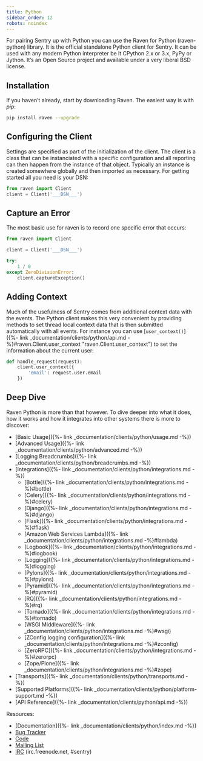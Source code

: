 ```yaml
---
title: Python
sidebar_order: 12
robots: noindex
---
```


For pairing Sentry up with Python you can use the Raven for Python (raven-python) library. It is the official standalone Python client for Sentry. It can be used with any modern Python interpreter be it CPython 2.x or 3.x, PyPy or Jython. It’s an Open Source project and available under a very liberal BSD license.

<!-- WIZARD -->
## Installation

If you haven’t already, start by downloading Raven. The easiest way is with _pip_:

```bash
pip install raven --upgrade
```
<!-- ENDWIZARD -->

## Configuring the Client

Settings are specified as part of the initialization of the client. The client is a class that can be instanciated with a specific configuration and all reporting can then happen from the instance of that object. Typically an instance is created somewhere globally and then imported as necessary. For getting started all you need is your DSN:

```python
from raven import Client
client = Client('___DSN___')
```

## Capture an Error

The most basic use for raven is to record one specific error that occurs:

```python
from raven import Client

client = Client('___DSN___')

try:
    1 / 0
except ZeroDivisionError:
    client.captureException()
```

## Adding Context

Much of the usefulness of Sentry comes from additional context data with the events. The Python client makes this very convenient by providing methods to set thread local context data that is then submitted automatically with all events. For instance you can use [`user_context()`]({%- link _documentation/clients/python/api.md -%}#raven.Client.user_context "raven.Client.user_context") to set the information about the current user:

```python
def handle_request(request):
    client.user_context({
        'email': request.user.email
    })
```

## Deep Dive

Raven Python is more than that however. To dive deeper into what it does, how it works and how it integrates into other systems there is more to discover:

-   [Basic Usage]({%- link _documentation/clients/python/usage.md -%})
-   [Advanced Usage]({%- link _documentation/clients/python/advanced.md -%})
-   [Logging Breadcrumbs]({%- link _documentation/clients/python/breadcrumbs.md -%})
-   [Integrations]({%- link _documentation/clients/python/integrations.md -%})
    -   [Bottle]({%- link _documentation/clients/python/integrations.md -%}#bottle)
    -   [Celery]({%- link _documentation/clients/python/integrations.md -%}#celery)
    -   [Django]({%- link _documentation/clients/python/integrations.md -%}#django)
    -   [Flask]({%- link _documentation/clients/python/integrations.md -%}#flask)
    -   [Amazon Web Services Lambda]({%- link _documentation/clients/python/integrations.md -%}#lambda)
    -   [Logbook]({%- link _documentation/clients/python/integrations.md -%}#logbook)
    -   [Logging]({%- link _documentation/clients/python/integrations.md -%}#logging)
    -   [Pylons]({%- link _documentation/clients/python/integrations.md -%}#pylons)
    -   [Pyramid]({%- link _documentation/clients/python/integrations.md -%}#pyramid)
    -   [RQ]({%- link _documentation/clients/python/integrations.md -%}#rq)
    -   [Tornado]({%- link _documentation/clients/python/integrations.md -%}#tornado)
    -   [WSGI Middleware]({%- link _documentation/clients/python/integrations.md -%}#wsgi)
    -   [ZConfig logging configuration]({%- link _documentation/clients/python/integrations.md -%}#zconfig)
    -   [ZeroRPC]({%- link _documentation/clients/python/integrations.md -%}#zerorpc)
    -   [Zope/Plone]({%- link _documentation/clients/python/integrations.md -%}#zope)
-   [Transports]({%- link _documentation/clients/python/transports.md -%})
-   [Supported Platforms]({%- link _documentation/clients/python/platform-support.md -%})
-   [API Reference]({%- link _documentation/clients/python/api.md -%})

Resources:

-   [Documentation]({%- link _documentation/clients/python/index.md -%})
-   [Bug Tracker](http://github.com/getsentry/raven-python/issues)
-   [Code](http://github.com/getsentry/raven-python)
-   [Mailing List](https://groups.google.com/group/getsentry)
-   [IRC](irc://irc.freenode.net/sentry) (irc.freenode.net, #sentry)
